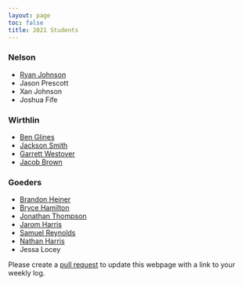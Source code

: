 ```yaml
---
layout: page
toc: false
title: 2021 Students
---
```


### Nelson
* [Ryan Johnson](https://ryancj14.github.io/ryancj14/pages/log)
* Jason Prescott
* Xan Johnson
* Joshua Fife

### Wirthlin
* [Ben Glines](https://benglines.github.io/immerse-website/pages/log/)
* [Jackson Smith](https://rjsmith1999.github.io/IMMERSE/pages/log/)
* [Garrett Westover](https://supeon.github.io/garrettx/pages/log)
* [Jacob Brown](https://jacobdbrown4.github.io/jacob_brown//pages/log/)

### Goeders
* [Brandon Heiner](https://heinerb1.github.io/pages/log/)
* [Bryce Hamilton](https://brycejh.github.io/CCL_Page/pages/log/)
* [Jonathan Thompson](https://jonath48.github.io/pages/log/)
* [Jarom Harris](https://jaromharris.github.io/immerse/)
* [Samuel Reynolds](https://thedhcreator.github.io/pages/log/)
* [Nathan Harris](http://betacircuit.net/projects/IMMERSE/log/)
* Jessa Locey

Please create a [pull request](https://github.com/byu-cpe/ComputingBootCamp/pulls) to update this webpage with a link to your weekly log.
